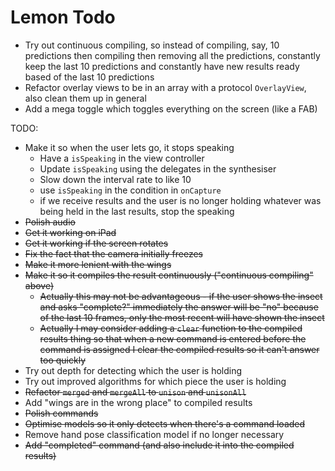 # Lemon Todo

* Try out continuous compiling, so instead of compiling, say, 10 predictions then compiling then removing all the predictions, constantly keep the last 10 predictions and constantly have new results ready based of the last 10 predictions
* Refactor overlay views to be in an array with a protocol `OverlayView`, also clean them up in general
* Add a mega toggle which toggles everything on the screen (like a FAB)





TODO:

* Make it so when the user lets go, it stops speaking
    * Have a `isSpeaking` in the view controller
    * Update `isSpeaking` using the delegates in the synthesiser
    * Slow down the interval rate to like 10
    * use `isSpeaking` in the condition in `onCapture`
    * if we receive results and the user is no longer holding whatever was being held in the last results, stop the speaking
* ~~Polish audio~~
* ~~Get it working on iPad~~
* ~~Get it working if the screen rotates~~
* ~~Fix the fact that the camera initially freezes~~
* ~~Make it more lenient with the wings~~
* ~~Make it so it compiles the result continuously ("continuous compiling" above)~~
    * ~~Actually this may not be advantageous - if the user shows the insect and asks "complete?" immediately the answer will be "no" because of the last 10 frames, only the most recent will have shown the insect~~
    * ~~Actually I may consider adding a `clear` function to the compiled results thing so that when a new command is entered before the command is assigned I clear the compiled results so it can't answer too quickly~~
* Try out depth for detecting which the user is holding
* Try out improved algorithms for which piece the user is holding
* ~~Refactor `merged` and `mergeAll` to `unison` and `unisonAll`~~
* Add "wings are in the wrong place" to compiled results
* ~~Polish commands~~
* ~~Optimise models so it only detects when there's a command loaded~~
* Remove hand pose classification model if no longer necessary
* ~~Add "completed" command (and also include it into the compiled results)~~
